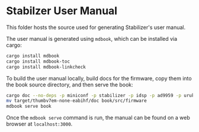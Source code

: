 # Stabilzer User Manual

This folder hosts the source used for generating Stabilizer's user manual.

The user manual is generated using `mdbook`, which can be installed via cargo:

```bash
cargo install mdbook
cargo install mdbook-toc
cargo install mdbook-linkcheck
```

To build the user manual locally, build docs for the firmware, copy them into the book source
directory, and then serve the book:

```bash
cargo doc --no-deps -p miniconf -p stabilizer -p idsp -p ad9959 -p urukul -p serial-settings
mv target/thumbv7em-none-eabihf/doc book/src/firmware
mdbook serve book
```

Once the `mdbook serve` command is run, the manual can be found on a web browser at
`localhost:3000`.
